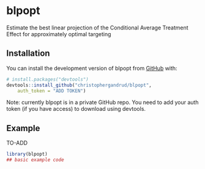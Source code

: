 
# blpopt

<!-- badges: start -->
<!-- badges: end -->

Estimate the best linear projection of the Conditional Average Treatment Effect for approximately optimal targeting

## Installation

You can install the development version of blpopt from [GitHub](https://github.com/) with: 

``` r
# install.packages("devtools")
devtools::install_github("christophergandrud/blpopt",
    auth_token = "ADD TOKEN")
```

Note: currently blpopt is in a private GitHub repo. You need to 
add your auth token (if you have access) to download using devtools.

## Example

TO-ADD

``` r
library(blpopt)
## basic example code
```

